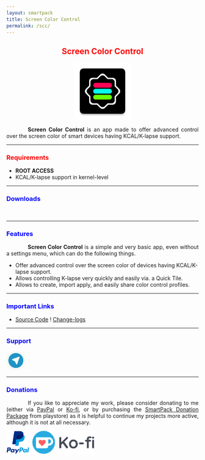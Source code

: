 ```yaml
---
layout: smartpack
title: Screen Color Control
permalink: /scc/
---
```


<style>
    tab1 { padding-left: 4em; }
</style>

<h2 style="color: red; text-align: center">Screen Color Control</h2>

<p style="text-align: center"><img src="https://github.com/SmartPack/ScreenColorControl/blob/master/app/src/main/ic_launcher-web.png?raw=true" alt="" width="150" height="150" /></p>

<p style="text-align: justify"><tab1><strong>Screen Color Control</strong> is an app made to offer advanced control over the screen color of smart devices having KCAL/K-lapse support.</tab1></p>

<hr>

<h3 style="color: red">Requirements</h3>

* <strong>ROOT ACCESS</strong>
* KCAL/K-lapse support in kernel-level

<hr>

<h3 style="color: blue">Downloads</h3>

<p><a href="https://play.google.com/store/apps/details?id=com.smartpack.colorcontrol" target="_blank"><img src="https://play.google.com/intl/en_us/badges/images/generic/en-play-badge.png" alt="" height="60" /></a> <a href="https://github.com/SmartPack/ScreenColorControl/blob/master/release/com.smartpack.colorcontrol.apk?raw=true" target="_blank"><img src="https://i.ibb.co/q0mdc4Z/get-it-on-github.png" alt="" height="60" /></a></p>
<hr>

<h3 style="color: blue">Features</h3>

<p style="text-align: justify"><tab1><strong>Screen Color Control</strong> is a simple and very basic app, even without a settings menu, which can do the following things.</tab1></p>

* Offer advanced control over the screen color of devices having KCAL/K-lapse support.
* Allows controlling K-lapse very quickly and easily via. a Quick Tile.
* Allows to create, import apply, and easily share color control profiles.

<hr>

<h3 style="color: blue">Important Links</h3>

* <a href="https://github.com/SmartPack/ScreenColorControl/" target="_blank">Source Code</a> ! <a href="https://github.com/SmartPack/ScreenColorControl/raw/master/change-logs.md" target="_blank">Change-logs</a>

<hr>

<h3 style="color: blue">Support</h3>

<a href="https://t.me/smartpack_kmanager" target="_blank"><img src="https://github.com/SmartPack/SmartPack.github.io/blob/master/asset/pic006.png?raw=true" alt="" width="50" height="50" /></a>

<hr>

<h3 style="color: blue">Donations</h3>

<p style="text-align: justify"><tab1>If you like to appreciate my work, please consider donating to me (either via <a href="https://www.paypal.me/menacherry" target="_blank">PayPal</a> or <a href="https://ko-fi.com/sunilpaulmathew" target="_blank">Ko-fi</a>, or by purchasing the <a href="https://play.google.com/store/apps/details?id=com.smartpack.donate" target="_blank">SmartPack Donation Package</a> from playstore) as it is helpful to continue my projects more active, although it is not at all necessary.</tab1></p>

<p><a href="https://www.paypal.me/menacherry" target="_blank"><img src="https://github.com/SmartPack/SmartPack.github.io/blob/master/asset/pic005.png?raw=true" alt="" height="60" /></a> <a href="https://play.google.com/store/apps/details?id=com.smartpack.donate" target="_blank"><img src="https://play.google.com/intl/en_us/badges/images/generic/en-play-badge.png" alt="" height="60" /></a> <a href="https://ko-fi.com/sunilpaulmathew" target="_blank"><img src="https://github.com/SmartPack/SmartPack.github.io/blob/master/asset/pic010.png?raw=true" alt="" height="60" /></a></p>
